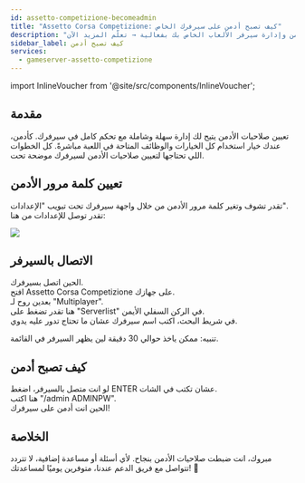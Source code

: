 ```yaml
---
id: assetto-competizione-becomeadmin
title: "Assetto Corsa Competizione: كيف تصبح أدمن على سيرفرك الخاص"
description: "اكتشف كيف تحصل على تحكم كامل بالسيرفر عن طريق تعيين صلاحيات الأدمن وإدارة سيرفر الألعاب الخاص بك بفعالية → تعلّم المزيد الآن"
sidebar_label: كيف تصبح أدمن
services:
  - gameserver-assetto-competizione
---
```


import InlineVoucher from '@site/src/components/InlineVoucher';

## مقدمة
تعيين صلاحيات الأدمن يتيح لك إدارة سهلة وشاملة مع تحكم كامل في سيرفرك. كأدمن، عندك خيار استخدام كل الخيارات والوظائف المتاحة في اللعبة مباشرةً. كل الخطوات اللي تحتاجها لتعيين صلاحيات الأدمن لسيرفرك موضحة تحت.  
<InlineVoucher />

## تعيين كلمة مرور الأدمن  
تقدر تشوف وتغير كلمة مرور الأدمن من خلال واجهة سيرفرك تحت تبويب "الإعدادات".  
تقدر توصل للإعدادات من هنا:

![](https://screensaver01.zap-hosting.com/index.php/s/3yB6Zym5LKc8FPr/preview)

<InlineVoucher />

## الاتصال بالسيرفر  
الحين اتصل بسيرفرك.  
افتح Assetto Corsa Competizione على جهازك.  
بعدين روح لـ "Multiplayer".  
هنا تقدر تضغط على "Serverlist" في الركن السفلي الأيمن.  
في شريط البحث، اكتب اسم سيرفرك عشان ما تحتاج تدور عليه يدوي.

تنبيه: ممكن ياخذ حوالي 30 دقيقة لين يظهر السيرفر في القائمة.

## كيف تصبح أدمن  
لو انت متصل بالسيرفر، اضغط ENTER عشان تكتب في الشات.  
هنا اكتب "/admin ADMINPW".  
الحين انت أدمن على سيرفرك!  

## الخلاصة

مبروك، انت ضبطت صلاحيات الأدمن بنجاح. لأي أسئلة أو مساعدة إضافية، لا تتردد تتواصل مع فريق الدعم عندنا، متوفرين يوميًا لمساعدتك! 🙂

<InlineVoucher />
